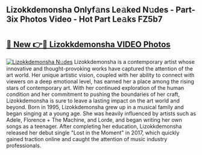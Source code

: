 ## Lizokkdemonsha Onlyf𝚊ns Le𝚊ked N𝚞des - Part-3ix Photos Video - Hot Part Le𝚊ks FZ5b7

# <h2><a href="http://ab39397.deff.icu/?id=Lizokkdemonsha">🔗 New 👉🔴 Lizokkdemonsha VIDEO Photos</a></h2>

[![Lizokkdemonsha N𝚞des](https://i.imgur.com/rIISA9y.gif)](http://ab39397.deff.icu/?id=Lizokkdemonsha)
Lizokkdemonsha is a contemporary artist whose innovative and thought-provoking works have captured the attention of the art world. Her unique artistic vision, coupled with her ability to connect with viewers on a deep emotional level, has earned her a place among the rising stars of contemporary art. With her continued exploration of the human condition and her commitment to pushing the boundaries of her craft, Lizokkdemonsha is sure to leave a lasting impact on the art world and beyond. Born in 1995, Lizokkdemonsha grew up in a musical family and began singing at a young age. She was heavily influenced by artists such as Adele, Florence + The Machine, and Lorde, and began writing her own songs as a teenager. After completing her education, Lizokkdemonsha released her debut single "Lost in the Moment" in 2017, which quickly gained traction online and caught the attention of music industry professionals.
